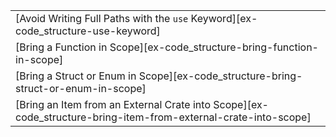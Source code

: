 ||
|--------|
| [Avoid Writing Full Paths with the `use` Keyword][ex-code_structure-use-keyword] |
| [Bring a Function in Scope][ex-code_structure-bring-function-in-scope] |
| [Bring a Struct or Enum in Scope][ex-code_structure-bring-struct-or-enum-in-scope] |
| [Bring an Item from an External Crate into Scope][ex-code_structure-bring-item-from-external-crate-into-scope] |
